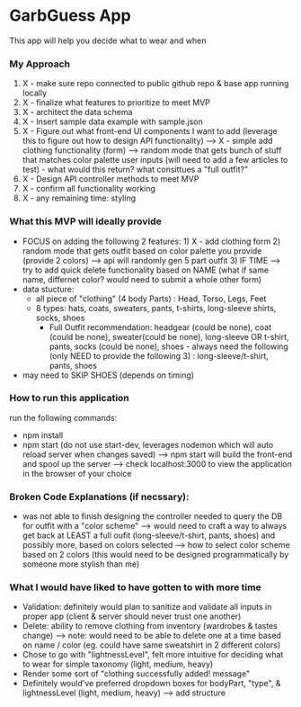 # GarbGuess App
This app will help you decide what to wear and when

### My Approach
1) X - make sure repo connected to public github repo & base app running locally
2) X - finalize what features to prioritize to meet MVP
3) X - architect the data schema
4) X - Insert sample data example with sample.json
5) X - Figure out what front-end UI components I want to add (leverage this to figure out how to design API functionality)
		--> X - simple add clothing functionality (form)
		--> random mode that gets bunch of stuff that matches color palette user inputs (will need to add a few articles to test)
				- what would this return? what consittues a "full outfit?"
6) X - Design API controller methods to meet MVP
7) X - confirm all functionality working
8) X - any remaining time: styling

### What this MVP will ideally provide
- FOCUS on adding the following 2 features:
		1) X - add clothing form
		2) random mode that gets outfit based on color palette you provide (provide 2 colors) --> api will randomly gen 5 part outfit
		3) IF TIME --> try to add quick delete functionality based on NAME (what if same name, differnet color? would need to submit a whole other form)
- data stucture:
	- all piece of "clothing" (4 body Parts) : Head, Torso, Legs, Feet
  - 8 types: hats, coats, sweaters, pants, t-shirts, long-sleeve shirts, socks, shoes
	- Full Outfit recommendation: headgear (could be none), coat (could be none), sweater(could be none), long-sleeve OR t-shirt, pants, socks (could be none), shoes
			- always need the following (only NEED to provide the following 3) : long-sleeve/t-shirt, pants, shoes
- may need to SKIP SHOES (depends on timing)


### How to run this application

run the following commands:

- npm install
- npm start (do not use start-dev, leverages nodemon which will auto reload server when changes saved)
		--> npm start will build the front-end and spool up the server
		--> check localhost:3000 to view the application in the browser of your choice

### Broken Code Explanations (if necssary):
- was not able to finish designing the controller needed to query the DB for outfit with a "color scheme" 
	--> would need to craft a way to always get back at LEAST a full oufit (long-sleeve/t-shirt, pants, shoes) and possibly more, based on colors selected
	--> how to select color scheme based on 2 colors (this would need to be designed programmatically by someone more stylish than me)

### What I would have liked to have gotten to with more time
- Validation: definitely would plan to sanitize and validate all inputs in proper app (client & server should never trust one another)
- Delete: ability to remove clothing from inventory (wardrobes & tastes change)
		--> note: would need to be able to delete one at a time based on name / color (eg. could have same sweatshirt in 2 different colors)
- Chose to go with "lightnessLevel", felt more intuitive for deciding what to wear for simple taxonomy (light, medium, heavy)
- Render some sort of "clothing successfully added! message"
- Definitely would've preferred dropdown boxes for bodyPart, "type", & lightnessLevel (light, medium, heavy) --> add structure